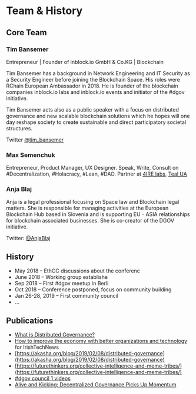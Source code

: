 # Team & History

## Core Team

### Tim Bansemer

Entrepreneur \| Founder of inblock.io GmbH & Co.KG \| Blockchain  
  
Tim Bansemer has a background in Network Engineering and IT Security as a Security Engineer before joining the Blockchain Space. His roles were RChain European Ambassador in 2018. He is founder of the blockchain companies inblock.io labs and inblock.io events and initiator of the \#dgov initiative.  
  
Tim Bansemer acts also as a public speaker with a focus on distributed governance and new scalable blockchain solutions which he hopes will one day reshape society to create sustainable and direct participatory societal structures.  
  
Twitter [@tim\_bansemer](https://twitter.com/tim_bansemer)

### Max Semenchuk

Entrepreneur, Product Manager, UX Designer. Speak, Write, Consult on \#Decentralization, \#Holacracy, \#Lean, \#DAO. Partner at [4IRE labs](https://4irelabs.com/), [Teal UA](http://teal-ua.org/)

### Anja Blaj

Anja is a legal professional focusing on Space law and Blockchain legal matters. She is responsible for managing activities at the European Blockchain Hub based in Slovenia and is supporting EU - ASIA relationships for blockchain associated businesses. She is co-creator of the DGOV initiative.  
  
Twitter: [@AnjaBlaj](https://twitter.com/AnjaBlaj)

## History

* May 2018 – EthCC discussions about the conferenc
* June 2018 – Working group establishe
* Sep 2018 – First \#dgov meetup in Berli
* Oct 2018 – Conference postponed, focus on community building
* Jan 26-28, 2019 – First community council
* ...

## Publications

* [What is Distributed Governance?](https://medium.com/dgov/what-is-distributed-governance-3b103eb082c0)
* [How to improve the economy with better organizations and technology](https://irishtechnews.ie/how-to-improve-the-economy-with-better-organisations-and-technology-max-semenchuk-dgov/) for IrishTechNews
* [https://akasha.org/blog/2019/02/08/distributed-governance](https://akasha.org/blog/2019/02/08/distributed-governance)
* [https://futurethinkers.org/collective-intelligence-and-meme-tribes/](https://futurethinkers.org/collective-intelligence-and-meme-tribes/)
* [\#dgov council 1 videos](https://www.youtube.com/watch?v=qTHHZN6bhlQ&list=PLDj0XyKkeYnfKo_yGij3ciK8lI9f3_VhL)
* [Alive and Kicking: Decentralized Governance Picks Up Momentum](https://irishtechnews.ie/alive-and-kicking-decentralized-governance-picks-up-momentum/)

